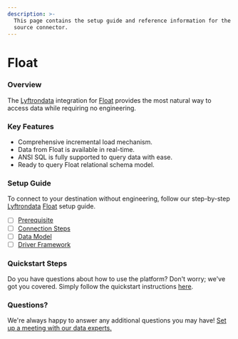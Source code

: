 ```yaml
---
description: >-
  This page contains the setup guide and reference information for the Float
  source connector.
---
```


# Float

### Overview

The [Lyftrondata](https://www.lyftrondata.com/) integration for [Float](https://www.lyftrondata.com/integration/business-analytics/float/) provides the most natural way to access data while requiring no engineering.

### Key Features

* Comprehensive incremental load mechanism.
* Data from Float is available in real-time.
* ANSI SQL is fully supported to query data with ease.
* Ready to query Float relational schema model.

### Setup Guide

To connect to your destination without engineering, follow our step-by-step [Lyftrondata](https://www.lyftrondata.com/) [Float](https://www.lyftrondata.com/integration/business-analytics/float/) setup guide.

* [ ] [Prerequisite](prerequisite.md)
* [ ] [Connection Steps](connection-steps.md)
* [ ] [Data Model](data-model/erd.md)
* [ ] [Driver Framework](driver-framework/)

### Quickstart Steps

Do you have questions about how to use the platform? Don't worry; we've got you covered. Simply follow the quickstart instructions [here](../../).

### Questions? <a href="#questions" id="questions"></a>

We're always happy to answer any additional questions you may have! [Set up a meeting with our data experts.](https://www.lyftrondata.com/book-a-meeting/)
